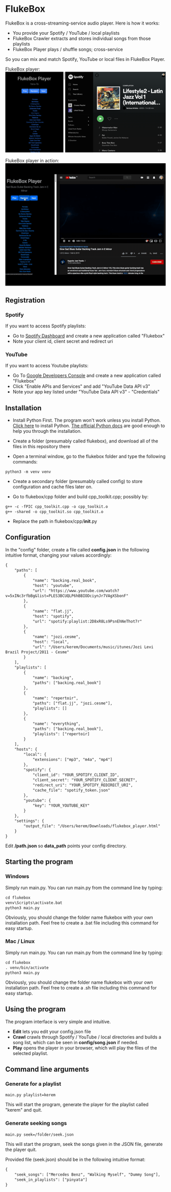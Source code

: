 # FlukeBox

FlukeBox is a cross-streaming-service audio player. Here is how it works:
- You provide your Spotify / YouTube / local playlists
- FlukeBox Crawler extracts and stores individual songs from those playlists
- FlukeBox Player plays / shuffle songs; cross-service

So you can mix and match Spotify, YouTube or local files in FlukeBox Player.

FlukeBox player:
![Screenshot](screenshot.png)

FlukeBox player in action:
![Screenshot](screenshot.gif)

## Registration

### Spotify

If you want to access Spotify playlists:
- Go to [Spotify Dashboard](https://developer.spotify.com/dashboard/applications) and create a new application called "Flukebox"
- Note your client id, client secret and redirect uri

### YouTube

If you want to access Youtube playlists:
- Go To [Google Developers Console](https://console.developers.google.com) and create a new application called "Flukebox"
- Click "Enable APIs and Services" and add "YouTube Data API v3"
- Note your app key listed under "YouTube Data API v3" - "Credentials"

## Installation

- Install Python First. The program won't work unless you install Python.  [Click here](https://www.python.org/downloads/mac-osx/) to install Python. [The official Python docs](https://docs.python.org/3/using/mac.html) are good enough to help you through the installation.

- Create a folder (presumably called flukebox), and download all of the files in this repository there

- Open a terminal window, go to the flukebox folder and type the following commands:

```
python3 -m venv venv
```

- Create a secondary folder (presumably called config) to store configuration and cache files later on.

- Go to flukebox/cpp folder and build cpp_toolkit.cpp; possibly by:
```
g++ -c -fPIC cpp_toolkit.cpp -o cpp_toolkit.o
g++ -shared -o cpp_toolkit.so cpp_toolkit.o
```

- Replace the path in flukebox/cpp/__init__.py

## Configuration

In the "config" folder, create a file called **config.json** in the following intuitive format, changing your values accordingly:

```
{
    "paths": [
        {
            "name": "backing.real_book",
            "host": "youtube",
            "url": "https://www.youtube.com/watch?v=5xINc3rfbBg&list=PLES3BCUQLP6hBBIODciynJr7VAgXSbonF"
        },
        {
            "name": "flat.jj",
            "host": "spotify",
            "url": "spotify:playlist:2D8xR8Ls9PsnEhNeThot7r"
        },
        {
            "name": "jozi.cesme",
            "host": "local",
            "url": "/Users/kerem/Documents/music/itunes/Jozi Levi Brazil Project/2011 - Cesme"
        }
    ],
    "playlists": [
        {
            "name": "backing",
            "paths": ["backing.real_book"]
        },
        {
            "name": "repertoir",
            "paths": ["flat.jj", "jozi.cesme"],
            "playlists": []
        },
        {
            "name": "everything",
            "paths": ["backing.real_book"],
            "playlists": ["repertoir]
        }
    ],
    "hosts": {
        "local": {
            "extensions": ["mp3", "m4a", "mp4"]
        },
        "spotify": {
            "client_id": "YOUR_SPOTIFY_CLIENT_ID",
            "client_secret": "YOUR_SPOTIFY_CLIENT_SECRET",
            "redirect_uri": "YOUR_SPOTIFY_REDIRECT_URI",
            "cache_file": "spotify_token.json"
        },
        "youtube": {
            "key": "YOUR_YOUTUBE_KEY"
        }
    },
    "settings": {
        "output_file": "/Users/kerem/Downloads/flukebox_player.html"
    }
}
```

Edit **/path.json** so **data_path** points your config directory.

## Starting the program

### Windows

Simply run main.py. You can run main.py from the command line by typing:

```
cd flukebox
venv\Scripts\activate.bat
python3 main.py
```

Obviously, you should change the folder name flukebox with your own installation path. Feel free to create a .bat file including this command for easy startup.

### Mac / Linux

Simply run main.py. You can run main.py from the command line by typing:

```
cd flukebox
. venv/bin/activate
python3 main.py
```

Obviously, you should change the folder name flukebox with your own installation path. Feel free to create a .sh file including this command for easy startup.

## Using the program

The program interface is very simple and intuitive.
- **Edit** lets you edit your config.json file
- **Crawl** crawls through Spotify / YouTube / local directories and builds a song list, which can be seen in **config/song.json** if needed.
- **Play** opens the player in your browser, which will play the files of the selected playlist.

## Command line arguments

### Generate for a playlist

```
main.py playlist=kerem
```

This will start the program, generate the player for the playlist called "kerem" and quit.

### Generate seeking songs

```
main.py seek=/folder/seek.json
```

This will start the program, seek the songs given in the JSON file, generate the player quit.

Provided file (seek.json) should be in the following intuitive format:

```
{
    "seek_songs": ["Mercedes Benz", "Walking Myself", "Dummy Song"],
    "seek_in_playlists": ["pinyata"]
}
```